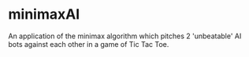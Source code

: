 # minimaxAI
An application of the minimax algorithm which pitches 2 'unbeatable' AI bots against each other in a game of Tic Tac Toe. 
